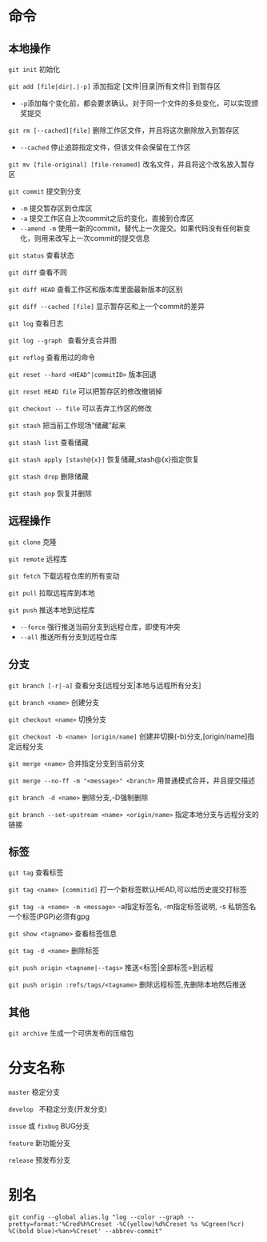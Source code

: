 # 命令

## 本地操作

`git init` 初始化

`git add [file|dir|.|-p]` 添加指定 [文件|目录|所有文件|] 到暂存区

- `-p`添加每个变化前，都会要求确认。对于同一个文件的多处变化，可以实现颁奖提交

`git rm [--cached][file]` 删除工作区文件，并且将这次删除放入到暂存区

- `--cached` 停止追踪指定文件，但该文件会保留在工作区

`git mv [file-original] [file-renamed]` 改名文件，并且将这个改名放入暂存区

`git commit` 提交到分支

- `-m` 提交暂存区到仓库区
- `-a` 提交工作区自上次commit之后的变化，直接到仓库区
- `--amend -m` 使用一新的commit，替代上一次提交。如果代码没有任何新变化，则用来改写上一次commit的提交信息

`git status` 查看状态

`git diff` 查看不同

`git diff HEAD` 查看工作区和版本库里面最新版本的区别

`git diff --cached [file]` 显示暂存区和上一个commit的差异

`git log` 查看日志

`git log --graph ` 查看分支合并图

`git reflog` 查看用过的命令

`git reset --hard <HEAD^|commitID>` 版本回退

`git reset HEAD file` 可以把暂存区的修改撤销掉

`git checkout -- file` 可以丢弃工作区的修改

`git stash` 把当前工作现场“储藏”起来

`git stash list` 查看储藏

`git stash apply [stash@{x}]` 恢复储藏,stash@{x}指定恢复

`git stash drop` 删除储藏

`git stash pop` 恢复并删除

## 远程操作

`git clone` 克隆

`git remote` 远程库

`git fetch` 下载远程仓库的所有变动

`git pull` 拉取远程库到本地

`git push` 推送本地到远程库

- `--force` 强行推送当前分支到远程仓库，即使有冲突
- `--all` 推送所有分支到远程仓库

## 分支

`git branch [-r|-a]` 查看分支[远程分支|本地与远程所有分支]

`git branch <name>` 创建分支

`git checkout <name>` 切换分支

`git checkout -b <name> [origin/name]` 创建并切换(-b)分支,[origin/name]指定远程分支

`git merge <name>` 合并指定分支到当前分支

`git merge --no-ff -m "<message>" <branch>` 用普通模式合并，并且提交描述

`git branch -d <name>` 删除分支,-D强制删除

`git branch --set-upstream <name> <origin/name>` 指定本地分支与远程分支的链接

## 标签

`git tag` 查看标签

`git tag <name> [commitid]` 打一个新标签默认HEAD,可以给历史提交打标签

`git tag -a <name> -m <message>` -a指定标签名, -m指定标签说明, -s 私钥签名一个标签(PGP)必须有gpg

`git show <tagname>` 查看标签信息

`git tag -d <name>` 删除标签

`git push origin <tagname|--tags>` 推送<标签|全部标签>到远程

`git push origin :refs/tags/<tagname>` 删除远程标签,先删除本地然后推送

## 其他

`git archive` 生成一个可供发布的压缩包



# 分支名称

`master` 稳定分支

`develop ` 不稳定分支(开发分支)

`issue` 或 `fixbug` BUG分支

`feature` 新功能分支

`release` 预发布分支



# 别名

`git config --global alias.lg "log --color --graph --pretty=format:'%Cred%h%Creset -%C(yellow)%d%Creset %s %Cgreen(%cr) %C(bold blue)<%an>%Creset' --abbrev-commit"`